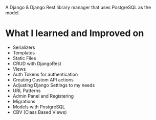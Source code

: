 A Django & Django Rest library manager that uses PostgreSQL as the model.

# What I learned and Improved on
- Serializers
- Templates
- Static Files
- CRUD with DjangoRest
- Views
- Auth Tokens for authentication
- Creating Custom API actions
- Adjusting Django Settings to my needs
- URL Patterns
- Admin Panel and Registering
- Migrations
- Models with PostgreSQL
- CBV (Class Based Views)
